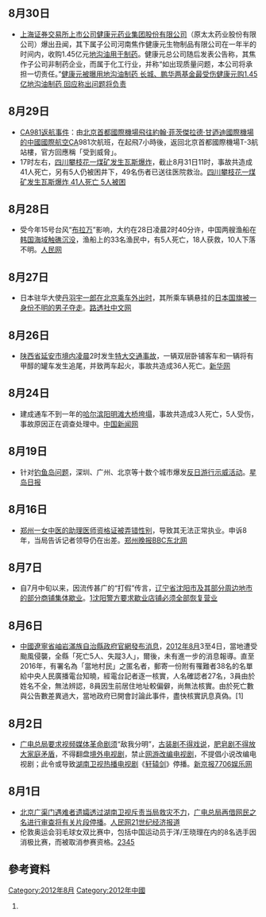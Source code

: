 <noinclude></noinclude>

## 8月30日

  - [上海证券交易所上市公司](../Page/上海证券交易所.md "wikilink")[健康元药业集团股份有限公司](https://zh.wikipedia.org/wiki/健康元药业集团股份有限公司 "wikilink")（原太太药业股份有限公司）爆出丑闻，其下属子公司河南焦作健康元生物制品有限公司在一年半的时间内，收购1.45亿元[地沟油用于制药](../Page/地沟油.md "wikilink")。健康元总公司随后发表公告称，其焦作子公司非制药企业，而属于化工行业，并称“如出现质量问题，本公司将承担一切责任。”[健康元被曝用地沟油制药
    长城、鹏华两基金最受伤](http://finance.people.com.cn/stock/n/2012/0830/c222942-18870887.html)[健康元购1.45亿地沟油制药
    回应称出问题将负责](http://www.ce.cn/cysc/sp/info/201208/30/t20120830_21242906.shtml)

## 8月29日

  - [CA981返航事件](https://zh.wikipedia.org/wiki/CA981返航事件 "wikilink")：由[北京首都國際機場飛往](https://zh.wikipedia.org/wiki/北京首都國際機場 "wikilink")[約翰·菲茨傑拉德·甘迺迪國際機場的中國國際航空CA](https://zh.wikipedia.org/wiki/約翰·菲茨傑拉德·甘迺迪國際機場 "wikilink")981次航班，在起飛7小時後，返回北京首都國際機場T-3航站樓，官方回應稱「受到威脅」。
  - 17时左右，[四川](https://zh.wikipedia.org/wiki/四川 "wikilink")[攀枝花一煤矿发生瓦斯爆炸](https://zh.wikipedia.org/wiki/攀枝花 "wikilink")，截止8月31日11时，事故共造成41人死亡，另有5人仍被困井下，49名伤者已送往医院救治。[四川攀枝花一煤矿发生瓦斯爆炸 41人死亡 5人被困](http://society.people.com.cn/n/2012/0831/c1008-18887355.html)

## 8月28日

  - 受今年15号台风“[布拉万](https://zh.wikipedia.org/wiki/台风布拉万_\(2012年\) "wikilink")”影响，大约在28日凌晨2时40分许，中国两艘渔船在[韩国海域触礁沉没](https://zh.wikipedia.org/wiki/韩国 "wikilink")，渔船上的33名渔民中，有5人死亡，18人获救，10人下落不明。[人民网](http://xj.people.com.cn/n/2012/0829/c186332-17413985.html)

## 8月27日

  - 日本驻华大使[丹羽宇一郎在北京乘车外出时](../Page/丹羽宇一郎.md "wikilink")，其所乘车辆悬挂的[日本国旗被一身份不明的男子夺走](../Page/日本国旗.md "wikilink")。[路透社中文网](http://cn.reuters.com/article/CNTopGenNews/idCNCNE87R00120120828)

## 8月26日

  - [陕西省](../Page/陕西省.md "wikilink")[延安市境内凌晨](../Page/延安市.md "wikilink")2时发生[特大交通事故](../Page/陕西延安8·26特大交通事故.md "wikilink")，一辆双层卧铺客车和一辆将有甲醇的罐车发生追尾，并致两车起火，事故共造成36人死亡。[新华网](http://news.xinhuanet.com/2012-08/26/c_112849421.htm)

## 8月24日

  - 建成通车不到一年的[哈尔滨](https://zh.wikipedia.org/wiki/哈尔滨 "wikilink")[阳明滩大桥垮塌](https://zh.wikipedia.org/wiki/阳明滩大桥 "wikilink")，事故共造成3人死亡，5人受伤，事故原因正在调查处理中。[中国新闻网](http://news.qq.com/a/20120824/000596.htm)

## 8月19日

  - 针对[钓鱼岛问题](https://zh.wikipedia.org/wiki/钓鱼岛问题 "wikilink")，深圳、广州、北京等十数个城市爆发[反日游行示威活动](../Page/2012年中国反日示威活动.md "wikilink")。[星岛日报](http://www.dushi.ca/tor/news/bencandy.php/fid11/lgngbk/aid77355)

## 8月16日

  - [郑州一女](https://zh.wikipedia.org/wiki/郑州 "wikilink")[中医的助理医师资格证被弄错性别](https://zh.wikipedia.org/wiki/中医 "wikilink")，导致其无法正常执业。申诉8年，当局告诉记者领导仍在出差。[郑州晚报](https://archive.is/20130428010435/http://health.southcn.com/g/2012-08/16/content_52967491.htm)[BBC](http://www.bbc.co.uk/zhongwen/simp/comments_on_china/2012/08/120817_coc_changed_sex.shtml)[东北网](https://web.archive.org/web/20160304130646/http://comment.dbw.cn/system/2012/08/17/054159518.shtml)

## 8月7日

  - 自7月中旬以来，因流传甚广的“打假”传言，[辽宁省](../Page/辽宁省.md "wikilink")[沈阳市及其部分周边地市的部分](https://zh.wikipedia.org/wiki/沈阳市 "wikilink")[商铺集体歇业](../Page/沈阳罢市事件.md "wikilink")。[1](http://news.sina.com.cn/pl/2012-08-08/045924926633.shtml)[沈阳警方要求歇业店铺必须全部恢复营业](http://news.sina.com.cn/c/2012-08-08/031824925883.shtml)

## 8月6日

  - [中國](../Page/中國.md "wikilink")[遼寧省](https://zh.wikipedia.org/wiki/遼寧省 "wikilink")[岫岩](https://zh.wikipedia.org/wiki/岫岩 "wikilink")[滿族自治縣政府官網發布消息](https://zh.wikipedia.org/wiki/滿族自治縣 "wikilink")，[2012年8月](../Page/2012年8月.md "wikilink")3至4日，當地遭受颱風侵襲，全縣「死亡5人、失蹤3人」，爾後，未有進一步的消息報導。直至2016年，有署名為「當地村民」之匿名者，郵寄一份附有罹難者38名的名單給中央人民廣播電台知曉，經電台記者逐一核實，人名確認者27名，3員由於姓名不全，無法辨認，8員因生前居住地址較偏僻，尚無法核實。由於死亡數與公告數差異過大，當地政府已開會討論此事件，盡快核實訊息真偽。\[1\]

## 8月2日

  - [广电总局要求视频](https://zh.wikipedia.org/wiki/广电总局 "wikilink")[媒体](https://zh.wikipedia.org/wiki/媒体 "wikilink")[革命剧须](https://zh.wikipedia.org/wiki/革命剧 "wikilink")“敌我分明”，[古装剧不得戏说](https://zh.wikipedia.org/wiki/古装剧 "wikilink")，[肥皂剧不得放大家庭矛盾](../Page/肥皂剧.md "wikilink")，不得翻盘[境外电视剧](https://zh.wikipedia.org/wiki/境外 "wikilink")，禁止[网游改编](https://zh.wikipedia.org/wiki/网游 "wikilink")[电视剧](../Page/电视剧.md "wikilink")，不提倡小说改编电视剧；此令或导致[湖南卫视热播电视剧](../Page/湖南卫视.md "wikilink")《[轩辕剑](https://zh.wikipedia.org/wiki/轩辕剑之天之痕 "wikilink")》停播。[新京报](http://tech.sina.com.cn/i/2012-08-03/02347461476.shtml)[7706娱乐网](http://www.hinews.cn/news/system/2012/08/03/014739169.shtml)

## 8月1日

  - [北京](https://zh.wikipedia.org/wiki/北京 "wikilink")[广渠门遇难者遗孀透过](https://zh.wikipedia.org/wiki/广渠门 "wikilink")[湖南卫视斥责当局救灾不力](../Page/湖南卫视.md "wikilink")，[广电总局再借网民之名进行审查将有关片段停播](https://zh.wikipedia.org/wiki/广电总局 "wikilink")。[人民网](http://society.people.com.cn/n/2012/0801/c1008-18641685.html)[21世纪经济报道](http://ent.qq.com/a/20120801/000046.htm)
  - 伦敦奥运会羽毛球女双比赛中，包括中国运动员于洋/王晓理在内的8名选手因消极比赛，而被取消参赛资格。[2](http://2012.sina.com.cn/zq/bd/2012-08-01/205632478.shtml)[3](http://2012.sina.com.cn/cn/bd/pl/2012-08-01/234032812.shtml)[4](http://2012.sina.com.cn/bd/pl/2012-08-01/062631330.shtml)[5](http://comment5.news.sina.com.cn/comment/skin/default.html?channel=ty&newsid=1280-2-31330#page=1)

<noinclude> </noinclude>

## 參考資料

[Category:2012年8月](https://zh.wikipedia.org/wiki/Category:2012年8月 "wikilink")
[Category:2012年中國](https://zh.wikipedia.org/wiki/Category:2012年中國 "wikilink")

1.